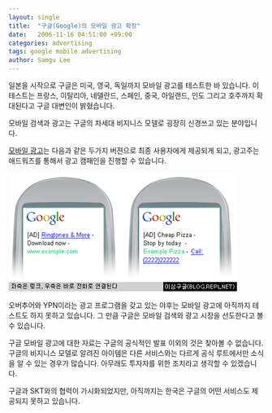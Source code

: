 ```yaml
---
layout: single
title:  "구글(Google)의 모바일 광고 확장"
date:   2006-11-16 04:51:00 +09:00
categories: advertising
tags: google mobile advertising
author: Samgu Lee
---
```

일본을 시작으로 구글은 미국, 영국, 독일까지 모바일 광고를 테스트한 바 있습니다. 이 테스트는 프랑스, 이탈리아, 네델란드, 스페인, 중국, 아일랜드, 인도 그리고 호주까지 확대된다고 구글 대변인이 밝혔습니다.

모바일 검색과 광고는 구글의 차세대 비지니스 모델로 굉장히 신경쓰고 있는 분야입니다.

[모바일 광고](http://services.google.com/adwords/mobile_ads)는 다음과 같은 두가지 버젼으로 최종 사용자에게 제공되게 되고, 광고주는 애드워즈를 통해서 광고 캠패인을 진행할 수 있습니다.

![구글 모바일 광고의 두가지 버젼](/assets/google_mobile_ads.gif)

오버추어와 YPN이라는 광고 프로그램을 갖고 있는 야후는 모바일 광고에 아직까지 테스트도 하지 못하고 있습니다. 그 만큼 구글은 모바일 검색와 광고 시장을 선도한다고 볼 수 있습니다.

구글 모바일 광고에 대한 자료는 구글의 공식적인 발표 이외의 것은 찾아볼 수 없습니다. 구글의 비지니스 모델로 알려진 아이템은 다른 서비스와는 다르게 공식 루트에서만 소식을 알 수 있는 경우가 많습니다. 아무래도 투자자를 위한 조치라고 생각할 수 있겠습니다.

구글과 SKT와의 협력이 가시화되었지만, 아직까지는 한국은 구글의 어떤 서비스도 제공되지 못하고 있습니다.

